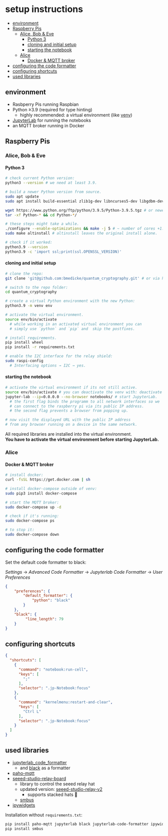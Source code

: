 # setup instructions

<!-- vim-markdown-toc GFM -->

* [environment](#environment)
* [Raspberry Pis](#raspberry-pis)
  * [Alice, Bob & Eve](#alice-bob--eve)
    * [Python 3](#python-3)
    * [cloning and initial setup](#cloning-and-initial-setup)
    * [starting the notebook](#starting-the-notebook)
  * [Alice](#alice)
    * [Docker & MQTT broker](#docker--mqtt-broker)
* [configuring the code formatter](#configuring-the-code-formatter)
* [configuring shortcuts](#configuring-shortcuts)
* [used libraries](#used-libraries)

<!-- vim-markdown-toc -->

## environment

* Rasbperry Pis running Raspbian
* Python  ≥3.9 (required for type hinting)
  * highly recommended: a virtual environment (like [venv](https://docs.python.org/3/library/venv.html))
* [JupyterLab](https://jupyter.org/) for running the notebooks
* an MQTT broker running in Docker

## Raspberry Pis

### Alice, Bob & Eve

#### Python 3

```sh
# check current Python version:
python3 --version # we need at least 3.9.

# build a newer Python version from source.
sudo apt update
sudo apt install build-essential zlib1g-dev libncurses5-dev libgdbm-dev libssl-dev libffi-dev libsqlite3-dev

wget https://www.python.org/ftp/python/3.9.5/Python-3.9.5.tgz # or newer.
tar -xf Python-* && cd Python-*/

# these steps might take a while.
./configure --enable-optimizations && make -j 5 # ~ number of cores +1.
sudo make altinstall # altinstall leaves the original install alone.

# check if it worked:
python3.9 --version
python3.9 -c 'import ssl;print(ssl.OPENSSL_VERSION)'
```

#### cloning and initial setup

```sh
# clone the repo:
git clone 'git@github.com:bmedicke/quantum_cryptography.git' # or via https.

# switch to the repo folder:
cd quantum_cryptography

# create a virtual Python environment with the new Python:
python3.9 -m venv env

# activate the virtual environment.
source env/bin/activate
  # while working in an activated virtual environment you can
  # simply use `python` and `pip` and  skip the postfixes.

# install requirements.
pip install wheel
pip install -r requirements.txt

# enable the I2C interface for the relay shield:
sudo raspi-config
  # Interfacing options → I2C → yes.
```

#### starting the notebook

```sh
# activate the virtual environment if its not still active.
source env/bin/activate # you can deactivate the venv with: deactivate
jupyter-lab --ip=0.0.0.0 --no-browser notebooks/ # start JupyterLab.
  # the first flag binds the programm to all network interfaces so we
  # can connect to the raspberry pi via its public IP address.
  # the second flag prevents a browser from popping up.

# now visit the displayed URL with the public IP address
# from any browser running on a device in the same network.
```

All required libraries are installed into the virtual environment.<br>
**You have to activate the virtual environment before starting JupyterLab.**

### Alice

#### Docker & MQTT broker

```sh
# install docker:
curl -fsSL https://get.docker.com | sh

# install docker-compose outside of venv:
sudo pip3 install docker-compose

# start the MQTT broker:
sudo docker-compose up -d

# check if it's running:
sudo docker-compose ps

# to stop it:
sudo docker-compose down
```

## configuring the code formatter

Set the default code formatter to black:

*Settings* → *Advanced Code Formatter* → *Jupyterlab Code Formatter* → *User Preferences*

```json
{
    "preferences": {
        "default_formatter": {
            "python": "black"
        }
    },
    "black": {
         "line_length": 79
    }
}
```

## configuring shortcuts

```json
{
  "shortcuts": [
    {
      "command": "notebook:run-cell",
      "keys": [
        ";"
      ],
      "selector": ".jp-Notebook:focus"
    },
    {
      "command": "kernelmenu:restart-and-clear",
      "keys": [
        "Ctrl L"
      ],
      "selector": ".jp-Notebook:focus"
    }
  ]
}

```

## used libraries

* [jupyterlab_code_formatter](https://github.com/ryantam626/jupyterlab_code_formatter)
  * and [black](https://github.com/psf/black) as a formatter
* [paho-mqtt](https://pypi.org/project/paho-mqtt/)
* [seeed-studio-relay-board](https://github.com/johnwargo/seeed-studio-relay-board)
  * library to control the seeed relay hat
  * updated version: [seeed-studio-relay-v2](https://github.com/johnwargo/seeed-studio-relay-v2)
    * supports stacked hats 🎩
  * [smbus](https://pypi.org/project/smbus/)
* [ipywidgets](https://github.com/jupyter-widgets/ipywidgets)

Installation without `requirements.txt`:

```sh
pip install paho-mqtt jupyterlab black jupyterlab-code-formatter ipywidgets
pip install smbus
```
